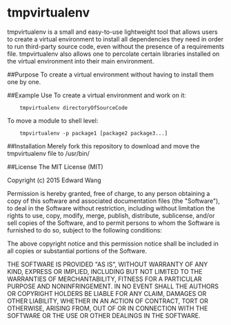 tmpvirtualenv
=====

tmpvirtualenv is a small and easy-to-use lightweight tool that allows users to create a virtual environment to install all dependencies they need in order to run third-party source code, even without the presence of a requirements file. tmpvirtualenv also allows one to percolate certain libraries installed on the virtual environment into their main environment. 

##Purpose
To create a virtual environment without having to install them one by one.

##Example Use
To create a virtual environment and work on it:
```
	tmpvirtualenv directoryOfSourceCode
```
To move a module to shell level:
```
	tmpvirtualenv -p package1 [package2 package3...]
```

##Installation
Merely fork this repository to download and move the tmpvirtualenv file to /usr/bin/

##License
The MIT License (MIT)

Copyright (c) 2015 Edward Wang

Permission is hereby granted, free of charge, to any person obtaining a copy of this software and associated documentation files (the "Software"), to deal in the Software without restriction, including without limitation the rights to use, copy, modify, merge, publish, distribute, sublicense, and/or sell copies of the Software, and to permit persons to whom the Software is furnished to do so, subject to the following conditions:

The above copyright notice and this permission notice shall be included in all copies or substantial portions of the Software.

THE SOFTWARE IS PROVIDED "AS IS", WITHOUT WARRANTY OF ANY KIND, EXPRESS OR IMPLIED, INCLUDING BUT NOT LIMITED TO THE WARRANTIES OF MERCHANTABILITY, FITNESS FOR A PARTICULAR PURPOSE AND NONINFRINGEMENT. IN NO EVENT SHALL THE AUTHORS OR COPYRIGHT HOLDERS BE LIABLE FOR ANY CLAIM, DAMAGES OR OTHER LIABILITY, WHETHER IN AN ACTION OF CONTRACT, TORT OR OTHERWISE, ARISING FROM, OUT OF OR IN CONNECTION WITH THE SOFTWARE OR THE USE OR OTHER DEALINGS IN THE SOFTWARE.
